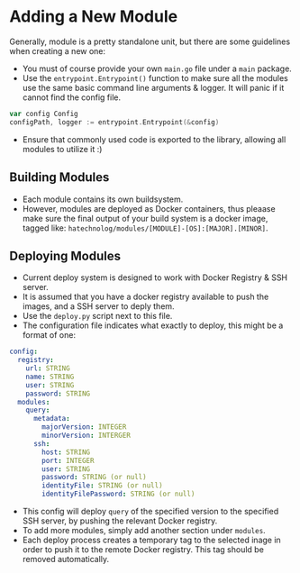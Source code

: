 # Adding a New Module

Generally, module is a pretty standalone unit, but there are some guidelines when creating a new one:
- You must of course provide your own `main.go` file under a `main` package.
- Use the `entrypoint.Entrypoint()` function to make sure all the modules use the same basic command line arguments & logger. It will panic if it cannot find the config file.
```go
var config Config
configPath, logger := entrypoint.Entrypoint(&config)
```
- Ensure that commonly used code is exported to the library, allowing all modules to utilize it :)

## Building Modules

- Each module contains its own buildsystem.
- However, modules are deployed as Docker containers, thus pleaase make sure the final output of your build system is a docker image, tagged like: `hatechnolog/modules/[MODULE]-[OS]:[MAJOR].[MINOR]`.

## Deploying Modules

- Current deploy system is designed to work with Docker Registry & SSH server.
- It is assumed that you have a docker registry available to push the images, and a SSH server to deply them.
- Use the `deploy.py` script next to this file.
- The configuration file indicates what exactly to deploy, this might be a format of one:
```yaml
config:
  registry:
    url: STRING
    name: STRING
    user: STRING
    password: STRING
  modules:
    query:
      metadata:
        majorVersion: INTEGER
        minorVersion: INTERGER
      ssh:
        host: STRING
        port: INTEGER
        user: STRING
        password: STRING (or null)
        identityFile: STRING (or null)
        identityFilePassword: STRING (or null)

```
- This config will deploy `query` of the specified version to the specified SSH server, by pushing the relevant Docker registry.
- To add more modules, simply add another section under `modules`.
- Each deploy process creates a temporary tag to the selected inage in order to push it to the remote Docker registry. This tag should be removed automatically.